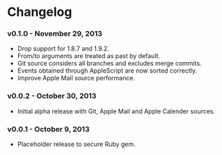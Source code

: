# Changelog

### v0.1.0 - November 29, 2013
- Drop support for 1.8.7 and 1.9.2.
- From/to arguments are treated as past by default.
- Git source considers all branches and excludes merge commits.
- Events obtained through AppleScript are now sorted correctly.
- Improve Apple Mail source performance.

### v0.0.2 - October 30, 2013
- Initial alpha release with Git, Apple Mail and Apple Calender sources.

### v0.0.1 - October 9, 2013
- Placeholder release to secure Ruby gem.
